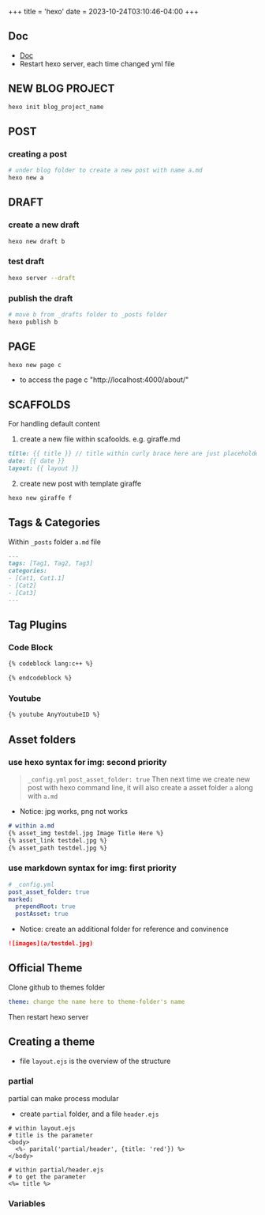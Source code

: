 +++
title = 'hexo'
date = 2023-10-24T03:10:46-04:00
+++

## Doc
- [Doc](https://hexo.io/docs/)
- Restart hexo server, each time changed yml file

## NEW BLOG PROJECT
```bash
hexo init blog_project_name
```

## POST
### creating a post
```bash
# under blog folder to create a new post with name a.md
hexo new a
```

## DRAFT
### create a new draft
```bash
hexo new draft b
```
### test draft
```bash
hexo server --draft
```
### publish the draft
```bash
# move b from _drafts folder to _posts folder
hexo publish b
```

## PAGE
```bash
hexo new page c
```
- to access the page c "http://localhost:4000/about/"

## SCAFFOLDS
For handling default content
1. create a new file within scafoolds. e.g. giraffe.md
```markdown
title: {{ title }} // title within curly brace here are just placeholder
date: {{ date }}
layout: {{ layout }}
```
2. create new post with template giraffe
```bash
hexo new giraffe f
```

## Tags & Categories
Within `_posts` folder `a.md` file
```markdown
---
tags: [Tag1, Tag2, Tag3]
categories:
- [Cat1, Cat1.1]
- [Cat2]
- [Cat3]
---
```

## Tag Plugins
### Code Block
```markdown
{% codeblock lang:c++ %}

{% endcodeblock %}
```
### Youtube
```markdown
{% youtube AnyYoutubeID %}
```

## Asset folders
### use hexo syntax for img: second priority
> `_config.yml`
> `post_asset_folder: true`
Then next time we create new post with hexo command line, it will also create a asset folder `a` along with `a.md`
- Notice: jpg works, png not works
```markdown
# within a.md
{% asset_img testdel.jpg Image Title Here %}
{% asset_link testdel.jpg %}
{% asset_path testdel.jpg %}
```

### use markdown syntax for img: first priority
```yml
# _config.yml
post_asset_folder: true
marked:
  prependRoot: true
  postAsset: true
```

- Notice: create an additional folder for reference and convinence
```markdown
![images](a/testdel.jpg)
```

## Official Theme
Clone github to themes folder
```yml
theme: change the name here to theme-folder's name
```
Then restart hexo server

## Creating a theme
- file `layout.ejs` is the overview of the structure

### partial
partial can make process modular
- create `partial` folder, and a file `header.ejs`
```ejs
# within layout.ejs
# title is the parameter
<body>
  <%- parital('partial/header', {title: 'red'}) %>
</body>
```

```ejs
# within partial/header.ejs
# to get the parameter
<%= title %>
```

### Variables
